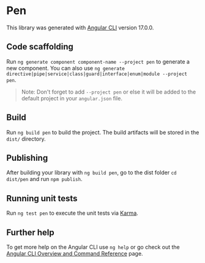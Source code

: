# Pen

This library was generated with [Angular CLI](https://github.com/angular/angular-cli) version 17.0.0.

## Code scaffolding

Run `ng generate component component-name --project pen` to generate a new component. You can also use `ng generate directive|pipe|service|class|guard|interface|enum|module --project pen`.
> Note: Don't forget to add `--project pen` or else it will be added to the default project in your `angular.json` file. 

## Build

Run `ng build pen` to build the project. The build artifacts will be stored in the `dist/` directory.

## Publishing

After building your library with `ng build pen`, go to the dist folder `cd dist/pen` and run `npm publish`.

## Running unit tests

Run `ng test pen` to execute the unit tests via [Karma](https://karma-runner.github.io).

## Further help

To get more help on the Angular CLI use `ng help` or go check out the [Angular CLI Overview and Command Reference](https://angular.io/cli) page.
